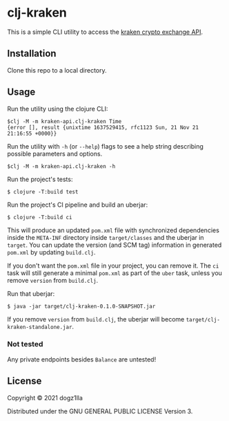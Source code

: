 # clj-kraken

This is a simple CLI utility to access the 
[kraken crypto exchange API](https://docs.kraken.com/rest/).

## Installation

Clone this repo to a local directory.

## Usage

Run the utility using the clojure CLI:

    $clj -M -m kraken-api.clj-kraken Time
    {error [], result {unixtime 1637529415, rfc1123 Sun, 21 Nov 21 21:16:55 +0000}}

Run the utility with `-h` (or `--help`) flags to see a help string describing 
possible parameters and options.

    $clj -M -m kraken-api.clj-kraken -h

Run the project's tests:

    $ clojure -T:build test

Run the project's CI pipeline and build an uberjar:

    $ clojure -T:build ci

This will produce an updated `pom.xml` file with synchronized dependencies inside the `META-INF`
directory inside `target/classes` and the uberjar in `target`. You can update the version (and SCM tag)
information in generated `pom.xml` by updating `build.clj`.

If you don't want the `pom.xml` file in your project, you can remove it. The `ci` task will
still generate a minimal `pom.xml` as part of the `uber` task, unless you remove `version`
from `build.clj`.

Run that uberjar:

    $ java -jar target/clj-kraken-0.1.0-SNAPSHOT.jar

If you remove `version` from `build.clj`, the uberjar will become `target/clj-kraken-standalone.jar`.

### Not tested

Any private endpoints besides `Balance` are untested!

## License

Copyright © 2021 dogz1lla

Distributed under the GNU GENERAL PUBLIC LICENSE Version 3.
